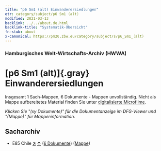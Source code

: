 ```yaml
---
title: "p6 Sm1 (alt) Einwanderersiedlungen"
etr: category/subject/p6 Sm1 (alt)
modified: 2021-03-13
backlink: ../../about.de.html
backlink-title: "Systematik-Übersicht"
fn-stub: about
x-canonical: https://pm20.zbw.eu/category/subject/s/p6_Sm1_(alt)
---
```


### Hamburgisches Welt-Wirtschafts-Archiv (HWWA)
# [p6 Sm1 (alt)]{.gray}&#8201; Einwanderersiedlungen&#160; 




Insgesamt 1 Sach-Mappen, 6 Dokumente - Mappen unvollständig.
Nicht als Mappe aufbereitetes Material finden Sie unter [digitalisierte Microfilme](/film/h1_sh.de.html).

_Klicken Sie "(xy Dokumente)" für die Dokumentanzeige im DFG-Viewer und "(Mappe)" für Mappeninformation._

## Sacharchiv



- E85 Chile [**&nearr;**](../../../geo/i/141691/about.de.html "Chile (alle Mappen)") [**&uarr;**](../../../geo/about.de.html#E85 "Ländersystematik") (<a href="https://pm20.zbw.eu/dfgview/sh/141691,145933" title="über: Chile : Einwanderersiedlungen" target="_blank">6 Dokumente</a>) ([Mappe](../../../../folder/sh/1416xx/141691/1459xx/145933/about.de.html))


